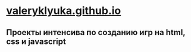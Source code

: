 # [valeryklyuka.github.io](http://valeryklyuka.github.io/)
## Проекты интенсива по созданию игр на html, css и javascript
